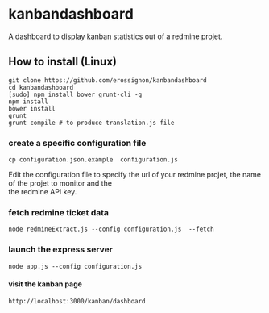 kanbandashboard
===============

A dashboard to display kanban statistics out of a  redmine projet.



How to install (Linux)
----------------------


    git clone https://github.com/erossignon/kanbandashboard
    cd kanbandashboard
    [sudo] npm install bower grunt-cli -g
    npm install
    bower install 
    grunt 
    grunt compile # to produce translation.js file
    

### create a specific configuration file 

    cp configuration.json.example  configuration.js
      
Edit the configuration file to specify the url of your redmine projet, the name of the projet to monitor and the  
the redmine API key.

    
### fetch redmine ticket data

    node redmineExtract.js --config configuration.js  --fetch
    
### launch the express server
  
    node app.js --config configuration.js
     
#### visit the kanban page 

    http://localhost:3000/kanban/dashboard
    
    

